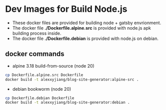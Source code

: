 # Dev Images for Build Node.js
* These docker files are provided for building node + gatsby envrionment.
* The docker file **./Dockerfile.alpine.src** is provided with node.js apk building process inside.
* The docker file **./Dockerfile.debian** is provided with node.js on debian.

## docker commands
* alpine 3.18 build-from-source (node 20)
```sh
cp Dockerfile.alpine.src Dockerfile
docker build -t alexxyjiang/blog-site-generator:alpine-src .
```

* debian bookworm (node 20)
```sh
cp Dockerfile.debian Dockerfile
docker build -t alexxyjiang/blog-site-generator:debian .
```
